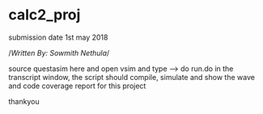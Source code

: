 # calc2_proj
submission date 1st may 2018

    
/*Written By: Sowmith Nethula*/


source questasim here and open vsim
and type -->  do run.do in the transcript window, 
the script should compile, simulate and show the wave and code coverage report for this project


thankyou
